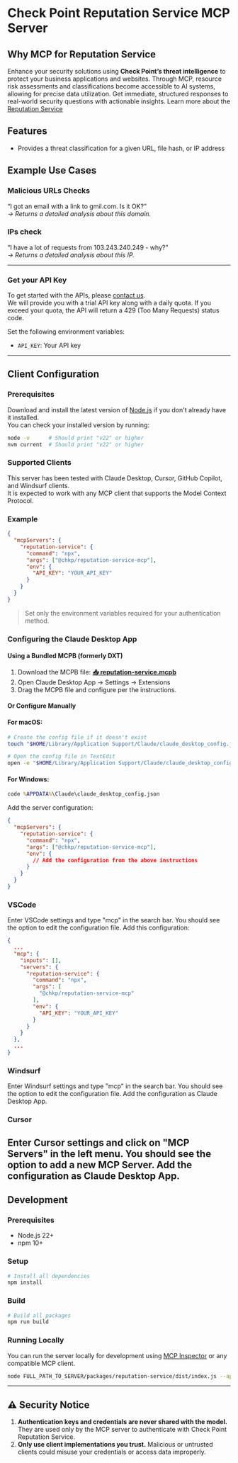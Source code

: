 # Check Point Reputation Service MCP Server

## Why MCP for Reputation Service
 
Enhance your security solutions using **Check Point’s threat intelligence** to protect your business applications and websites. Through MCP, resource risk assessments and classifications become accessible to AI systems, allowing for precise data utilization. Get immediate, structured responses to real-world security questions with actionable insights.
Learn more about the [Reputation Service](https://github.com/CheckPointSW/reputation-service-api)

## Features

- Provides a threat classification for a given URL, file hash, or IP address

## Example Use Cases

### Malicious URLs Checks
“I got an email with a link to gmil.com. Is it OK?”  
*→ Returns a detailed analysis about this domain.*

### IPs check
“I have a lot of requests from 103.243.240.249 - why?”  
*→ Returns a detailed analysis about this IP.*

---

### Get your API Key  

To get started with the APIs, please [contact us](mailto:TCAPI_SUPPORT@checkpoint.com).  
We will provide you with a trial API key along with a daily quota. If you exceed your quota, the API will return a 429 (Too Many Requests) status code.

Set the following environment variables:

- `API_KEY`: Your API key  

---

## Client Configuration

### Prerequisites

Download and install the latest version of [Node.js](https://nodejs.org/en/download/) if you don't already have it installed.  
You can check your installed version by running:

```bash
node -v      # Should print "v22" or higher
nvm current  # Should print "v22" or higher
```

### Supported Clients

This server has been tested with Claude Desktop, Cursor, GitHub Copilot, and Windsurf clients.  
It is expected to work with any MCP client that supports the Model Context Protocol.

### Example

```json
{
  "mcpServers": {
    "reputation-service": {
      "command": "npx",
      "args": ["@chkp/reputation-service-mcp"],
      "env": {
        "API_KEY": "YOUR_API_KEY"
      }
    }
  }
}
```

> Set only the environment variables required for your authentication method.

### Configuring the Claude Desktop App

#### Using a Bundled MCPB (formerly DXT)
1. Download the MCPB file: **[📥 reputation-service.mcpb](https://github.com/CheckPointSW/mcp-servers/releases/latest/download/reputation-service.mcpb)**
2. Open Claude Desktop App → Settings → Extensions
3. Drag the MCPB file and configure per the instructions.

#### Or Configure Manually

#### For macOS:

```bash
# Create the config file if it doesn't exist
touch "$HOME/Library/Application Support/Claude/claude_desktop_config.json"

# Open the config file in TextEdit
open -e "$HOME/Library/Application Support/Claude/claude_desktop_config.json"
```

#### For Windows:

```cmd
code %APPDATA%\Claude\claude_desktop_config.json
```

Add the server configuration:

```json
{
  "mcpServers": {
    "reputation-service": {
      "command": "npx",
      "args": ["@chkp/reputation-service-mcp"],
      "env": {
        // Add the configuration from the above instructions
      }
    }
  }
}
```

### VSCode 

Enter VSCode settings and type "mcp" in the search bar.
You should see the option to edit the configuration file.
Add this configuration:

```json
{
  ...
  "mcp": {
    "inputs": [],
    "servers": {
      "reputation-service": {
        "command": "npx",
        "args": [
          "@chkp/reputation-service-mcp"
        ],
        "env": {
          "API_KEY": "YOUR_API_KEY"
        }
      }
    }
  },
  ...
}
```

### Windsurf

Enter Windsurf settings and type "mcp" in the search bar.
You should see the option to edit the configuration file.
Add the configuration as Claude Desktop App.

### Cursor

Enter Cursor settings and click on "MCP Servers" in the left menu.
You should see the option to add a new MCP Server.
Add the configuration as Claude Desktop App.
---

## Development

### Prerequisites

- Node.js 22+  
- npm 10+  

### Setup

```bash
# Install all dependencies
npm install
```

### Build

```bash
# Build all packages
npm run build
```

### Running Locally

You can run the server locally for development using [MCP Inspector](https://modelcontextprotocol.io/docs/tools/inspector) or any compatible MCP client.

```bash
node FULL_PATH_TO_SERVER/packages/reputation-service/dist/index.js --api-key
```

---

## ⚠️ Security Notice

1. **Authentication keys and credentials are never shared with the model.** They are used only by the MCP server to authenticate with Check Point Reputation Service.  
2. **Only use client implementations you trust.** Malicious or untrusted clients could misuse your credentials or access data improperly.


